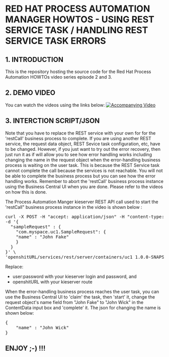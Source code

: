 # RED HAT PROCESS AUTOMATION MANAGER HOWTOS  - USING REST SERVICE TASK / HANDLING REST SERVICE TASK ERRORS

## 1. INTRODUCTION

This is the repository hosting the source code for the Red Hat Process Automation HOWTOs video series episode 2 and 3.

## 2. DEMO VIDEO

You can watch the videos using the links below:
[![Accompanying Video](http://img.youtube.com/_LKWPX7agKc/0.jpg)](http://www.youtube.com/watch?v=_LKWPX7agKc)

## 3. INTERCTION SCRIPT/JSON
Note that you have to replace the REST service with your own for for the 'restCall' business process to complete. If you are using another REST service, the request data object, REST Sevice task configuration, etc, have to be changed. However, if you just want to try out the error recovery, then just run it as if will allow you to see how error handling works including changing the name in the request object when the error-handling business process is waiting on the user task. This is because the REST Service task cannot complete the call because the services is not reachable. You will not be able to complete the business process but you can see how the error handling works. Remember to abort the 'restCall' business process instance using the Business Central UI when you are done. Please refer to the videos on how this is done.

The Process Automation Manger kieserver REST API call used to start the 'restCall" business process instance in the video is shown below :
<pre>
curl -X POST -H "accept: application/json" -H "content-type: application/json" -u user:password \
-d '{
  "sampleRequest" : {
    "com.myspace.uc1.SampleRequest": {
    "name" : "John Fake"
    }
  }
}' \
'openshitURL/services/rest/server/containers/uc1_1.0.0-SNAPSHOT/processes/uc1.restCall/instances'
</pre>

Replace:
* user:password with your kieserver login and password, and
* openshitURL with your kieserver route

When the error-handling business process reaches the user task, you can use the Business Central UI to 'claim' the task, then 'start' it, change the request object's name field from "John Fake" to "John Wick" in the ContentData input box and 'complete' it. The json for changing the name is shown below:
<pre>
{
    "name" : "John Wick"
}
</pre>



## ENJOY ;-) !!! 
